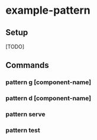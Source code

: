 # example-pattern

## Setup

[TODO]

## Commands

### pattern g [component-name]

### pattern d [component-name]

### pattern serve

### pattern test
